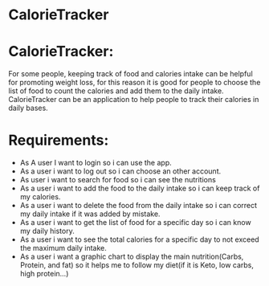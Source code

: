 # CalorieTracker

# CalorieTracker:
For some people, keeping track of food and calories intake can be helpful for promoting weight loss, 
for this reason it is good for people to choose the list of food to count the calories and add them to the daily intake.
CalorieTracker can be an application to help people to track their calories in daily bases.
# Requirements:
- As A user I want to login so i can use the app.
- As a user i want to log out so i can choose an other account.
- As user i want to search for food so i can see the nutritions
- As a user i want to add the food to the daily intake so i can keep track of my calories.
- As a user i want to delete the food from the daily intake so i can correct my daily intake if it was added by mistake.
- As a user i want to get the list of food for a specific day so i can know my daily history.
- As a user i want to see the total calories for a specific day to not exceed the maximum daily intake.
- As a user i want a graphic chart to display the main nutrition(Carbs, Protein, and fat) so it helps me to follow my diet(if it is Keto, low carbs, high protein...)
